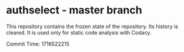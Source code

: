 # authselect - master branch

This repository contains the frozen state of the repository.
Its history is cleared. It is used only for static code
analysis with Codacy.

Commit Time: 1716522215